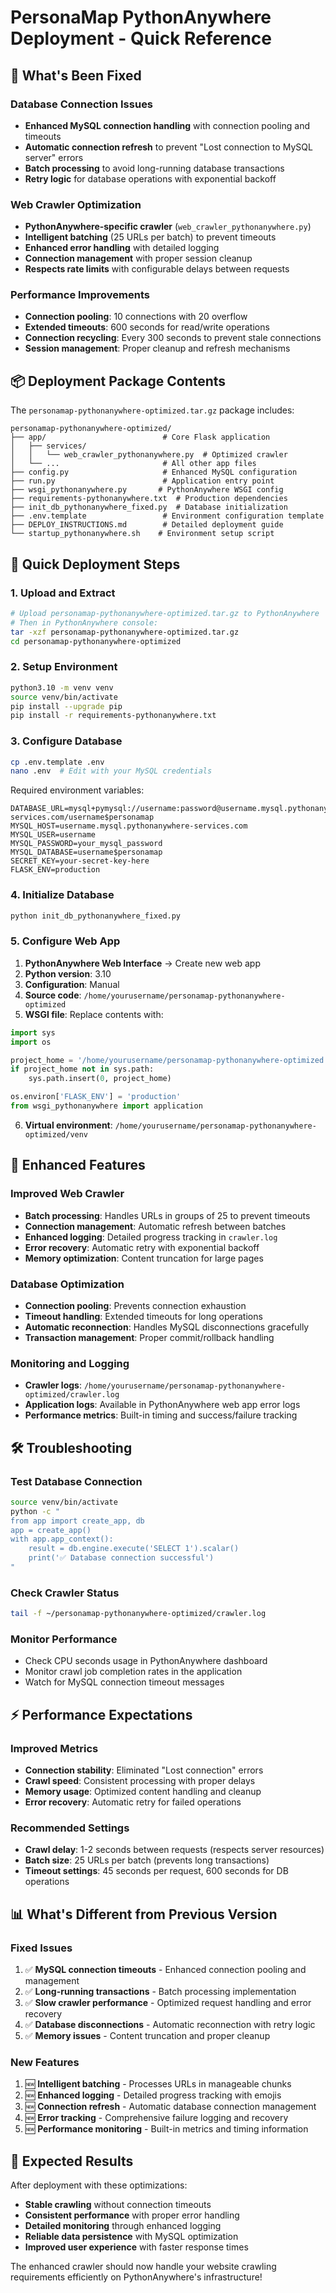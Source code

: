 # PersonaMap PythonAnywhere Deployment - Quick Reference

## 🎯 What's Been Fixed

### Database Connection Issues
- **Enhanced MySQL connection handling** with connection pooling and timeouts
- **Automatic connection refresh** to prevent "Lost connection to MySQL server" errors
- **Batch processing** to avoid long-running database transactions
- **Retry logic** for database operations with exponential backoff

### Web Crawler Optimization
- **PythonAnywhere-specific crawler** (`web_crawler_pythonanywhere.py`)
- **Intelligent batching** (25 URLs per batch) to prevent timeouts
- **Enhanced error handling** with detailed logging
- **Connection management** with proper session cleanup
- **Respects rate limits** with configurable delays between requests

### Performance Improvements
- **Connection pooling**: 10 connections with 20 overflow
- **Extended timeouts**: 600 seconds for read/write operations
- **Connection recycling**: Every 300 seconds to prevent stale connections
- **Session management**: Proper cleanup and refresh mechanisms

## 📦 Deployment Package Contents

The `personamap-pythonanywhere-optimized.tar.gz` package includes:

```
personamap-pythonanywhere-optimized/
├── app/                          # Core Flask application
│   ├── services/
│   │   └── web_crawler_pythonanywhere.py  # Optimized crawler
│   └── ...                       # All other app files
├── config.py                     # Enhanced MySQL configuration
├── run.py                        # Application entry point
├── wsgi_pythonanywhere.py       # PythonAnywhere WSGI config
├── requirements-pythonanywhere.txt  # Production dependencies
├── init_db_pythonanywhere_fixed.py  # Database initialization
├── .env.template                 # Environment configuration template
├── DEPLOY_INSTRUCTIONS.md        # Detailed deployment guide
└── startup_pythonanywhere.sh    # Environment setup script
```

## 🚀 Quick Deployment Steps

### 1. Upload and Extract
```bash
# Upload personamap-pythonanywhere-optimized.tar.gz to PythonAnywhere
# Then in PythonAnywhere console:
tar -xzf personamap-pythonanywhere-optimized.tar.gz
cd personamap-pythonanywhere-optimized
```

### 2. Setup Environment
```bash
python3.10 -m venv venv
source venv/bin/activate
pip install --upgrade pip
pip install -r requirements-pythonanywhere.txt
```

### 3. Configure Database
```bash
cp .env.template .env
nano .env  # Edit with your MySQL credentials
```

Required environment variables:
```
DATABASE_URL=mysql+pymysql://username:password@username.mysql.pythonanywhere-services.com/username$personamap
MYSQL_HOST=username.mysql.pythonanywhere-services.com
MYSQL_USER=username
MYSQL_PASSWORD=your_mysql_password
MYSQL_DATABASE=username$personamap
SECRET_KEY=your-secret-key-here
FLASK_ENV=production
```

### 4. Initialize Database
```bash
python init_db_pythonanywhere_fixed.py
```

### 5. Configure Web App
1. **PythonAnywhere Web Interface** → Create new web app
2. **Python version**: 3.10
3. **Configuration**: Manual
4. **Source code**: `/home/yourusername/personamap-pythonanywhere-optimized`
5. **WSGI file**: Replace contents with:

```python
import sys
import os

project_home = '/home/yourusername/personamap-pythonanywhere-optimized'
if project_home not in sys.path:
    sys.path.insert(0, project_home)

os.environ['FLASK_ENV'] = 'production'
from wsgi_pythonanywhere import application
```

6. **Virtual environment**: `/home/yourusername/personamap-pythonanywhere-optimized/venv`

## 🔧 Enhanced Features

### Improved Web Crawler
- **Batch processing**: Handles URLs in groups of 25 to prevent timeouts
- **Connection management**: Automatic refresh between batches
- **Enhanced logging**: Detailed progress tracking in `crawler.log`
- **Error recovery**: Automatic retry with exponential backoff
- **Memory optimization**: Content truncation for large pages

### Database Optimization
- **Connection pooling**: Prevents connection exhaustion
- **Timeout handling**: Extended timeouts for long operations
- **Automatic reconnection**: Handles MySQL disconnections gracefully
- **Transaction management**: Proper commit/rollback handling

### Monitoring and Logging
- **Crawler logs**: `/home/yourusername/personamap-pythonanywhere-optimized/crawler.log`
- **Application logs**: Available in PythonAnywhere web app error logs
- **Performance metrics**: Built-in timing and success/failure tracking

## 🛠 Troubleshooting

### Test Database Connection
```bash
source venv/bin/activate
python -c "
from app import create_app, db
app = create_app()
with app.app_context():
    result = db.engine.execute('SELECT 1').scalar()
    print('✅ Database connection successful')
"
```

### Check Crawler Status
```bash
tail -f ~/personamap-pythonanywhere-optimized/crawler.log
```

### Monitor Performance
- Check CPU seconds usage in PythonAnywhere dashboard
- Monitor crawl job completion rates in the application
- Watch for MySQL connection timeout messages

## ⚡ Performance Expectations

### Improved Metrics
- **Connection stability**: Eliminated "Lost connection" errors
- **Crawl speed**: Consistent processing with proper delays
- **Memory usage**: Optimized content handling and cleanup
- **Error recovery**: Automatic retry for failed operations

### Recommended Settings
- **Crawl delay**: 1-2 seconds between requests (respects server resources)
- **Batch size**: 25 URLs per batch (prevents long transactions)
- **Timeout settings**: 45 seconds per request, 600 seconds for DB operations

## 📊 What's Different from Previous Version

### Fixed Issues
1. ✅ **MySQL connection timeouts** - Enhanced connection pooling and management
2. ✅ **Long-running transactions** - Batch processing implementation
3. ✅ **Slow crawler performance** - Optimized request handling and error recovery
4. ✅ **Database disconnections** - Automatic reconnection with retry logic
5. ✅ **Memory issues** - Content truncation and proper cleanup

### New Features
1. 🆕 **Intelligent batching** - Processes URLs in manageable chunks
2. 🆕 **Enhanced logging** - Detailed progress tracking with emojis
3. 🆕 **Connection refresh** - Automatic database connection management
4. 🆕 **Error tracking** - Comprehensive failure logging and recovery
5. 🆕 **Performance monitoring** - Built-in metrics and timing information

## 🎉 Expected Results

After deployment with these optimizations:
- **Stable crawling** without connection timeouts
- **Consistent performance** with proper error handling
- **Detailed monitoring** through enhanced logging
- **Reliable data persistence** with MySQL optimization
- **Improved user experience** with faster response times

The enhanced crawler should now handle your website crawling requirements efficiently on PythonAnywhere's infrastructure!